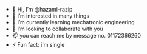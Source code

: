 - 👋 Hi, I’m @hazami-razip
- 👀 I’m interested in many things
- 🌱 I’m currently learning mechatronic engineering
- 💞️ I’m looking to collaborate with you
- 📫 you can reach me by message no. 01172366260
- ⚡ Fun fact: i'm single

<!---
hazami-razip/hazami-razip is a ✨ special ✨ repository because its `README.md` (this file) appears on your GitHub profile.
You can click the Preview link to take a look at your changes.
--->
